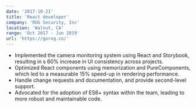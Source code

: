 ```yaml
---
date: '2017-10-21'
title: 'React developer'
company: 'ROG Security, Inc'
location: 'Walnut, CA'
range: 'Oct 2017 - Jun 2019'
url: 'https://gorog.co/'
---
```


-	Implemented the camera monitoring system using React and Storybook, resulting in s 60% increase in UI consistency across projects.
-	Optimized React components using memorization and PureComponents, which led to a measurable 15% speed-up in rendering performance.
-	Handle change requests and documentation, and provide second-level support.
-	Advocated for the adoption of ES6+ syntax within the team, leading to more robust and maintainable code.

